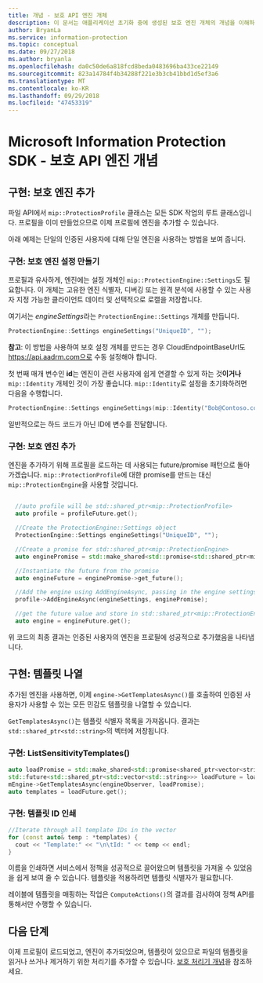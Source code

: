 ```yaml
---
title: 개념 - 보호 API 엔진 개체
description: 이 문서는 애플리케이션 초기화 중에 생성된 보호 엔진 개체의 개념을 이해하는 데 도움이 됩니다.
author: BryanLa
ms.service: information-protection
ms.topic: conceptual
ms.date: 09/27/2018
ms.author: bryanla
ms.openlocfilehash: da0c50de6a818fcd8beda0483696ba433ce22149
ms.sourcegitcommit: 823a14784f4b34288f221e3b3cb41bbd1d5ef3a6
ms.translationtype: MT
ms.contentlocale: ko-KR
ms.lasthandoff: 09/29/2018
ms.locfileid: "47453319"
---
```

# <a name="microsoft-information-protection-sdk---protection-api-engine-concepts"></a>Microsoft Information Protection SDK - 보호 API 엔진 개념

## <a name="implementation-add-a-protection-engine"></a>구현: 보호 엔진 추가

파일 API에서 `mip::ProtectionProfile` 클래스는 모든 SDK 작업의 루트 클래스입니다. 프로필을 이미 만들었으므로 이제 프로필에 엔진을 추가할 수 있습니다.

아래 예제는 단일의 인증된 사용자에 대해 단일 엔진을 사용하는 방법을 보여 줍니다.

### <a name="implementation-create-protection-engine-settings"></a>구현: 보호 엔진 설정 만들기

프로필과 유사하게, 엔진에는 설정 개체인 `mip::ProtectionEngine::Settings`도 필요합니다. 이 개체는 고유한 엔진 식별자, 디버깅 또는 원격 분석에 사용할 수 있는 사용자 지정 가능한 클라이언트 데이터 및 선택적으로 로캘을 저장합니다.

여기서는 *engineSettings*라는 `ProtectionEngine::Settings` 개체를 만듭니다. 

```cpp
ProtectionEngine::Settings engineSettings("UniqueID", "");
```

**참고**: 이 방법을 사용하여 보호 설정 개체를 만드는 경우 CloudEndpointBaseUrl도 https://api.aadrm.com으로 수동 설정해야 합니다.

첫 번째 매개 변수인 **id**는 엔진이 관련 사용자에 쉽게 연결할 수 있게 하는 것**이거나** `mip::Identity` 개체인 것이 가장 좋습니다. `mip::Identity`로 설정을 초기화하려면 다음을 수행합니다.

```cpp
ProtectionEngine::Settings engineSettings(mip::Identity("Bob@Contoso.com", "");
```

일반적으로는 하드 코드가 아닌 ID에 변수를 전달합니다.

### <a name="implementation-add-the-protection-engine"></a>구현: 보호 엔진 추가

엔진을 추가하기 위해 프로필을 로드하는 데 사용되는 future/promise 패턴으로 돌아가겠습니다. `mip::ProtectionProfile`에 대한 promise를 만드는 대신 `mip::ProtectionEngine`을 사용할 것입니다.

```cpp

  //auto profile will be std::shared_ptr<mip::ProtectionProfile>
  auto profile = profileFuture.get();

  //Create the ProtectionEngine::Settings object
  ProtectionEngine::Settings engineSettings("UniqueID", "");

  //Create a promise for std::shared_ptr<mip::ProtectionEngine>
  auto enginePromise = std::make_shared<std::promise<std::shared_ptr<mip::ProtectionEngine>>>();

  //Instantiate the future from the promise
  auto engineFuture = enginePromise->get_future();

  //Add the engine using AddEngineAsync, passing in the engine settings and the promise
  profile->AddEngineAsync(engineSettings, enginePromise);

  //get the future value and store in std::shared_ptr<mip::ProtectionEngine>
  auto engine = engineFuture.get();
```

위 코드의 최종 결과는 인증된 사용자의 엔진을 프로필에 성공적으로 추가했음을 나타냅니다.

## <a name="implementation-list-templates"></a>구현: 템플릿 나열

추가된 엔진을 사용하면, 이제 `engine->GetTemplatesAsync()`를 호출하여 인증된 사용자가 사용할 수 있는 모든 민감도 템플릿을 나열할 수 있습니다. 

`GetTemplatesAsync()`는 템플릿 식별자 목록을 가져옵니다. 결과는 `std::shared_ptr<std::string>`의 벡터에 저장됩니다.

### <a name="implementation-listsensitivitytemplates"></a>구현: ListSensitivityTemplates()

```cpp
auto loadPromise = std::make_shared<std::promise<shared_ptr<vector<string>>>>();
std::future<std::shared_ptr<std::vector<std::string>>> loadFuture = loadPromise->get_future();
mEngine->GetTemplatesAsync(engineObserver, loadPromise);
auto templates = loadFuture.get();
```

### <a name="implementation-print-the-template-ids"></a>구현: 템플릿 ID 인쇄

```cpp
//Iterate through all template IDs in the vector
for (const auto& temp : *templates) {
  cout << "Template:" << "\n\tId: " << temp << endl;
}
```

이름을 인쇄하면 서비스에서 정책을 성공적으로 끌어왔으며 템플릿을 가져올 수 있었음을 쉽게 보여 줄 수 있습니다. 템플릿을 적용하려면 템플릿 식별자가 필요합니다.

레이블에 템플릿을 매핑하는 작업은 `ComputeActions()`의 결과를 검사하여 정책 API를 통해서만 수행할 수 있습니다.

## <a name="next-steps"></a>다음 단계

이제 프로필이 로드되었고, 엔진이 추가되었으며, 템플릿이 있으므로 파일의 템플릿을 읽거나 쓰거나 제거하기 위한 처리기를 추가할 수 있습니다. [보호 처리기 개념](concept-handler-protection-cpp.md)을 참조하세요.